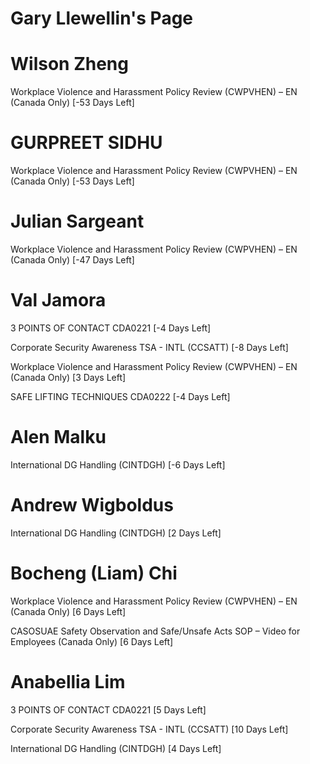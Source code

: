 # Gary Llewellin's Page




# Wilson Zheng


Workplace Violence and Harassment Policy Review (CWPVHEN) – EN (Canada Only) [-53 Days Left]



# GURPREET SIDHU


Workplace Violence and Harassment Policy Review (CWPVHEN) – EN (Canada Only) [-53 Days Left]



# Julian Sargeant


Workplace Violence and Harassment Policy Review (CWPVHEN) – EN (Canada Only) [-47 Days Left]



# Val Jamora


3 POINTS OF CONTACT CDA0221 [-4 Days Left]

Corporate Security Awareness TSA - INTL (CCSATT) [-8 Days Left]

Workplace Violence and Harassment Policy Review (CWPVHEN) – EN (Canada Only) [3 Days Left]

SAFE LIFTING TECHNIQUES CDA0222 [-4 Days Left]



# Alen Malku


International DG Handling (CINTDGH) [-6 Days Left]



# Andrew Wigboldus


International DG Handling (CINTDGH) [2 Days Left]



# Bocheng (Liam) Chi


Workplace Violence and Harassment Policy Review (CWPVHEN) – EN (Canada Only) [6 Days Left]

CASOSUAE Safety Observation and Safe/Unsafe Acts SOP – Video for Employees (Canada Only) [6 Days Left]



# Anabellia Lim


3 POINTS OF CONTACT CDA0221 [5 Days Left]

Corporate Security Awareness TSA - INTL (CCSATT) [10 Days Left]

International DG Handling (CINTDGH) [4 Days Left]



